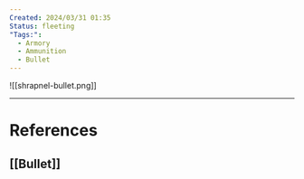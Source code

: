 ```yaml
---
Created: 2024/03/31 01:35
Status: fleeting
"Tags:":
  - Armory
  - Ammunition
  - Bullet
---
```

![[shrapnel-bullet.png]]

---
# References
## [[Bullet]]